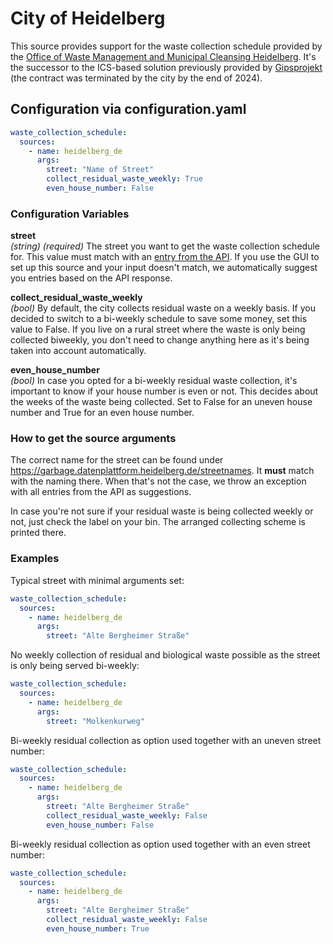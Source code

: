 # City of Heidelberg
This source provides support for the waste collection schedule provided by the [Office of Waste Management and Municipal Cleansing Heidelberg](https://www.heidelberg.de/abfall). It's the successor to the ICS-based solution previously provided by [Gipsprojekt](../ics/gipsprojekt_de.md) (the contract was terminated by the city by the end of 2024).

## Configuration via configuration.yaml
```yaml
waste_collection_schedule:
  sources:
    - name: heidelberg_de
      args:
        street: "Name of Street"
        collect_residual_waste_weekly: True
        even_house_number: False
```

### Configuration Variables
**street**  
*(string) (required)* The street you want to get the waste collection schedule for. This value must match with an [entry from the API](https://garbage.datenplattform.heidelberg.de/streetnames). If you use the GUI to set up this source and your input doesn't match, we automatically suggest you entries based on the API response.

**collect_residual_waste_weekly**  
*(bool)* By default, the city collects residual waste on a weekly basis. If you decided to switch to a bi-weekly schedule to save some money, set this value to False. If you live on a rural street where the waste is only being collected biweekly, you don't need to change anything here as it's being taken into account automatically.

**even_house_number**  
*(bool)* In case you opted for a bi-weekly residual waste collection, it's important to know if your house number is even or not. This decides about the weeks of the waste being collected. Set to False for an uneven house number and True for an even house number.

### How to get the source arguments
The correct name for the street can be found under https://garbage.datenplattform.heidelberg.de/streetnames. It **must** match with the naming there. When that's not the case, we throw an exception with all entries from the API as suggestions.

In case you're not sure if your residual waste is being collected weekly or not, just check the label on your bin. The arranged collecting scheme is printed there.

### Examples
Typical street with minimal arguments set:
```yaml
waste_collection_schedule:
  sources:
    - name: heidelberg_de
      args:
        street: "Alte Bergheimer Straße"
```

No weekly collection of residual and biological waste possible as the street is only being served bi-weekly:
```yaml
waste_collection_schedule:
  sources:
    - name: heidelberg_de
      args:
        street: "Molkenkurweg"
```

Bi-weekly residual collection as option used together with an uneven street number:
```yaml
waste_collection_schedule:
  sources:
    - name: heidelberg_de
      args:
        street: "Alte Bergheimer Straße"
        collect_residual_waste_weekly: False
        even_house_number: False
```

Bi-weekly residual collection as option used together with an even street number:
```yaml
waste_collection_schedule:
  sources:
    - name: heidelberg_de
      args:
        street: "Alte Bergheimer Straße"
        collect_residual_waste_weekly: False
        even_house_number: True
```